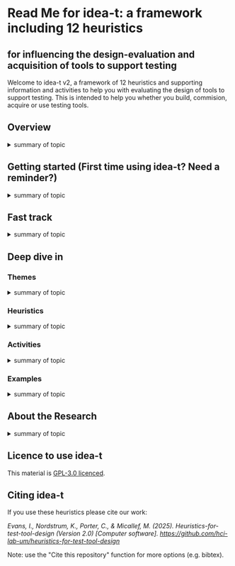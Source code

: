 # Read Me for idea-t: a framework including 12 heuristics 
## for influencing the design-evaluation and acquisition of tools to support testing

Welcome to idea-t v2, a framework of 12 heuristics and supporting information and activities to help you with evaluating the design of tools to support testing. This is intended to help you whether you build, commision, acquire or use testing tools. 

## Overview

<details><summary>summary of topic</summary>

words for topic

</details>

## Getting started (First time using idea-t? Need a reminder?)

<details><summary>summary of topic</summary>

words for topic

</details>

## Fast track

<details><summary>summary of topic</summary>

words for topic

</details>

## Deep dive in

### Themes
<details><summary>summary of topic</summary>

words for topic

</details>

### Heuristics
<details><summary>summary of topic</summary>

words for topic


[H01 Why is this tool needed?](Heuristics/H01-Why.md)

[H02 Who will use or be affected by this tool?](Heuristics/H02-Who.md)

</details>

### Activities
<details><summary>summary of topic</summary>

words for topic

</details>

### Examples
<details><summary>summary of topic</summary>

words for topic

</details>

## About the Research

<details><summary>summary of topic</summary>

words for topic

</details>

## Licence to use idea-t

This material is [GPL-3.0 licenced](LICENSE). 

## Citing idea-t

If you use these heuristics please cite our work: 

*Evans, I., Nordstrum, K., Porter, C., & Micallef, M. (2025). Heuristics-for-test-tool-design (Version 2.0) [Computer software]. https://github.com/hci-lab-um/heuristics-for-test-tool-design*

Note: use the "Cite this repository" function for more options (e.g. bibtex).
